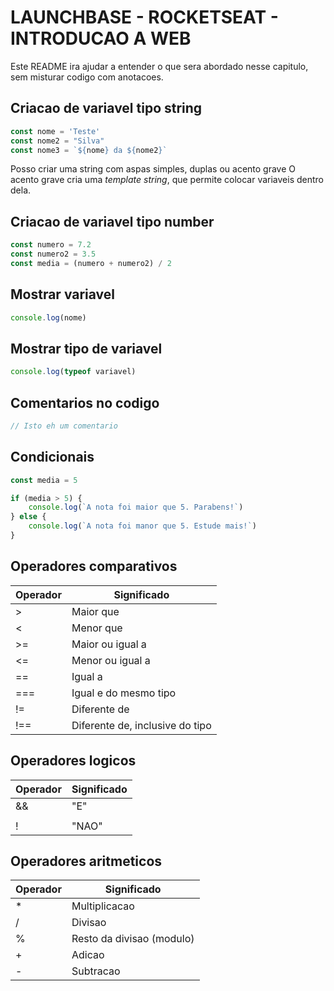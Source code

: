 # LAUNCHBASE - ROCKETSEAT - INTRODUCAO A WEB

Este README ira ajudar a entender o que sera abordado nesse capitulo, sem misturar codigo com anotacoes.

## Criacao de variavel tipo string
```javascript
const nome = 'Teste'
const nome2 = "Silva"
const nome3 = `${nome} da ${nome2}`
```
Posso criar uma string com aspas simples, duplas ou acento grave
O acento grave cria uma *template string*, que permite colocar variaveis dentro dela.

## Criacao de variavel tipo number
```javascript
const numero = 7.2
const numero2 = 3.5
const media = (numero + numero2) / 2
```

## Mostrar variavel
```javascript
console.log(nome)
```

## Mostrar tipo de variavel
```javascript
console.log(typeof variavel)
```

## Comentarios no codigo
```javascript
// Isto eh um comentario
```

## Condicionais
```javascript
const media = 5

if (media > 5) {
    console.log(`A nota foi maior que 5. Parabens!`)
} else {
    console.log(`A nota foi manor que 5. Estude mais!`)
}
```

## Operadores comparativos
| Operador | Significado
| -------- | -----------
| >        | Maior que 
| <        | Menor que 
| >=       | Maior ou igual a
| <=       | Menor ou igual a
| ==       | Igual a
| ===      | Igual e do mesmo tipo
| !=       | Diferente de
| !==      | Diferente de, inclusive do tipo

## Operadores logicos
| Operador | Significado
| -------- | -----------
| &&       | "E"
| ||       | "OU"
| !        | "NAO"

## Operadores aritmeticos
| Operador | Significado
| -------- | -----------
| *        | Multiplicacao
| /        | Divisao
| %        | Resto da divisao (modulo)
| +        | Adicao
| -        | Subtracao